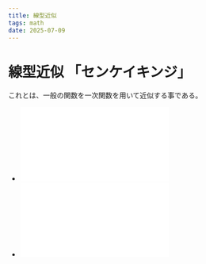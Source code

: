 ```yaml
---
title: 線型近似
tags: math 
date: 2025-07-09
---
```


# 線型近似 「センケイキンジ」

これとは、一般の関数を一次関数を用いて近似する事である。

- ![テーラー級数](テーラー級数.md)
- ![マクローリン級数](マクローリン級数.md)